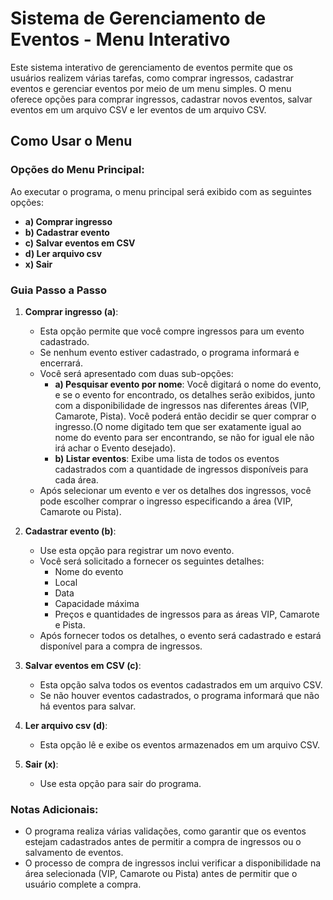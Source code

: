 # Sistema de Gerenciamento de Eventos - Menu Interativo

Este sistema interativo de gerenciamento de eventos permite que os usuários realizem várias tarefas, como comprar ingressos, cadastrar eventos e gerenciar eventos por meio de um menu simples. O menu oferece opções para comprar ingressos, cadastrar novos eventos, salvar eventos em um arquivo CSV e ler eventos de um arquivo CSV.

## Como Usar o Menu

### Opções do Menu Principal:

Ao executar o programa, o menu principal será exibido com as seguintes opções:

- **a) Comprar ingresso**
- **b) Cadastrar evento**
- **c) Salvar eventos em CSV**
- **d) Ler arquivo csv**
- **x) Sair**

### Guia Passo a Passo

1. **Comprar ingresso (a)**:  
   - Esta opção permite que você compre ingressos para um evento cadastrado.
   - Se nenhum evento estiver cadastrado, o programa informará e encerrará.
   - Você será apresentado com duas sub-opções:
     - **a) Pesquisar evento por nome**: Você digitará o nome do evento, e se o evento for encontrado, os detalhes serão exibidos, junto com a disponibilidade de ingressos nas diferentes áreas (VIP, Camarote, Pista). Você poderá então decidir se quer comprar o ingresso.(O nome digitado tem que ser exatamente igual ao nome do evento para ser encontrando, se não for igual ele não irá achar o Evento desejado).
     - **b) Listar eventos**: Exibe uma lista de todos os eventos cadastrados com a quantidade de ingressos disponíveis para cada área.
   - Após selecionar um evento e ver os detalhes dos ingressos, você pode escolher comprar o ingresso especificando a área (VIP, Camarote ou Pista).

2. **Cadastrar evento (b)**:  
   - Use esta opção para registrar um novo evento.
   - Você será solicitado a fornecer os seguintes detalhes:
     - Nome do evento
     - Local
     - Data
     - Capacidade máxima
     - Preços e quantidades de ingressos para as áreas VIP, Camarote e Pista.
   - Após fornecer todos os detalhes, o evento será cadastrado e estará disponível para a compra de ingressos.

3. **Salvar eventos em CSV (c)**:  
   - Esta opção salva todos os eventos cadastrados em um arquivo CSV.
   - Se não houver eventos cadastrados, o programa informará que não há eventos para salvar.

4. **Ler arquivo csv (d)**:  
   - Esta opção lê e exibe os eventos armazenados em um arquivo CSV.

5. **Sair (x)**:  
   - Use esta opção para sair do programa.

### Notas Adicionais:
- O programa realiza várias validações, como garantir que os eventos estejam cadastrados antes de permitir a compra de ingressos ou o salvamento de eventos.
- O processo de compra de ingressos inclui verificar a disponibilidade na área selecionada (VIP, Camarote ou Pista) antes de permitir que o usuário complete a compra.

